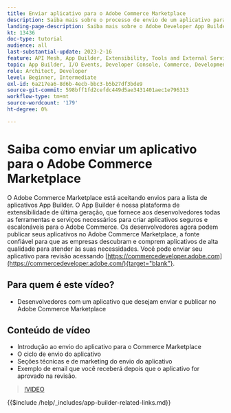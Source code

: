 ```yaml
---
title: Enviar aplicativo para o Adobe Commerce Marketplace
description: Saiba mais sobre o processo de envio de um aplicativo para o Commerce Marketplace.
landing-page-description: Saiba mais sobre o Adobe Developer App Builder e como enviar um aplicativo para o Commerce Marketplace.
kt: 13436
doc-type: tutorial
audience: all
last-substantial-update: 2023-2-16
feature: API Mesh, App Builder, Extensibility, Tools and External Services
topic: App Builder, I/O Events, Developer Console, Commerce, Development, Integrations
role: Architect, Developer
level: Beginner, Intermediate
exl-id: 6a217ea6-8d6b-4ecb-bbc3-b5b27df3bde9
source-git-commit: 598bff1fd2cefdc449d5ae3431401aec1e796313
workflow-type: tm+mt
source-wordcount: '179'
ht-degree: 0%

---
```


# Saiba como enviar um aplicativo para o Adobe Commerce Marketplace

O Adobe Commerce Marketplace está aceitando envios para a lista de aplicativos App Builder. O App Builder é nossa plataforma de extensibilidade de última geração, que fornece aos desenvolvedores todas as ferramentas e serviços necessários para criar aplicativos seguros e escalonáveis para o Adobe Commerce. Os desenvolvedores agora podem publicar seus aplicativos no Adobe Commerce Marketplace, a fonte confiável para que as empresas descubram e comprem aplicativos de alta qualidade para atender às suas necessidades. Você pode enviar seu aplicativo para revisão acessando [https://commercedeveloper.adobe.com](https://commercedeveloper.adobe.com/){target="blank"}.

## Para quem é este vídeo?

* Desenvolvedores com um aplicativo que desejam enviar e publicar no Adobe Commerce Marketplace

## Conteúdo de vídeo

* Introdução ao envio do aplicativo para o Commerce Marketplace
* O ciclo de envio do aplicativo
* Seções técnicas e de marketing do envio do aplicativo
* Exemplo de email que você receberá depois que o aplicativo for aprovado na revisão.

>[!VIDEO](https://video.tv.adobe.com/v/3420313)

{{$include /help/_includes/app-builder-related-links.md}}
